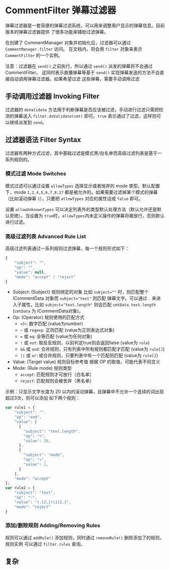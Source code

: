 # CommentFilter 弹幕过滤器

弹幕过滤器是一套简便的弹幕过滤系统，可以用来调整用户显示的弹幕信息。目前版本的弹幕过滤器提供
了很多功能来辅助过滤弹幕。

在创建了 CommentManager 对象并初始化后，过滤器可以通过 `CommentManager.filter` 访问。
在文档内，将会用 `filter` 对象来表示 `CommentFilter` 的一个实例。

注意：过滤器在 `send()` 之前执行，所以通过 `send()` 派发的弹幕将不会通过 CommentFilter。
这同时表示直播弹幕等基于 `send()` 实现弹幕发送的方法不会直接自动调用弹幕过滤器。如果希望过滤
这些弹幕，需要手动调用过滤

## 手动调用过滤器 Invoking Filter
过滤器的 `doValidate` 方法用于判断弹幕是否应该被过滤，手动进行过滤只需把检测的弹幕送入
`filter.doValidate(cmt)` 即可。`true` 表示通过了过滤，这样则可以继续派发到 `send`。

## 过滤器语法 Filter Syntax
过滤器有两种方式过滤，其中基础过滤是模式黑/白名单而高级过滤列表是基于一系列规则的。

### 模式过滤 Mode Switches
模式过滤可以通过设置 `allowTypes` 选择显示或者抛弃的 mode 类型。默认配置下，mode
`1,2,4,5,6,7,8,17` 都是被允许的。如果需要过滤掉某个模式的弹幕（比如滚动弹幕 `1`），只要把
`allowTypes` 对应的属性设成 `false` 即可。

设置 `allowUnknownTypes` 可以决定列表外的类型默认处理方法（默认允许还是默认拒绝）。当设置为
`true`时，`allowTypes`内未定义操作的弹幕将被放行，否则默认进行过滤。

### 高级过滤列表 Advanced Rule List
高级过滤列表通过一系列规则过滤弹幕，每一个规则形式如下：

````JavaScript
{
    "subject": "",
    "op": "",
    "value": null,
    "mode": "accept" | "reject"
}
````

- Subject: (Subject) 规则绑定的对象
    比如 `subject=""` 时，则匹配整个 ICommentData 对象而 `subject="text"` 则匹配
    弹幕文字。可以通过 `.` 来进入子属性，比如 `subject="text.length"` 则会匹配
    `cmtData.text.length` (`cmtData` 为 ICommentData对象)。
- Op: (Operator) 规则使用的匹配方式
    - `<`/`>`: 数字匹配 (value为number)
    - `~` 或 `regexp`: 正则匹配 (value为正则表达式对象)
    - `=` 或 `eq`: 全等匹配 (value为任何对象)
    - `!` 或 `not`: 取反反规则，以前判定true则会返回false (value为 `rule`)
    - `&&` 或 `and`: 合并规则，只有列表中所有规则都匹配才匹配 (value为 `rule[]`)
    - `||` 或 `or`: 或合并规则，只要列表中有一个匹配则匹配 (value为 `rule[]`)
- Value: (Target value) 规则目标参考值
    根据 OP 的取值，可能代表不同含义
- Mode: (Rule mode) 规则类型
    - `accept`: 匹配规则才可放行（白名单）
    - `reject`: 匹配规则会被舍弃（黑名单）

示例：只显示文字长度为 20 以内的滚动弹幕，且弹幕中不允许一个连续的词出现超过3次，则可以添加
如下两个规则：

````JavaScript
var rule1 = {
    "subject": "",
    "op": "and",
    "value": [
      {
        "subject": "text.length",
        "op": "<",
        "value": 20,
      },
      {
        "subject": "mode",
        "op": "=",
        "value": 1,
      }
    ],
    "mode": "accept"
};
var rule2 = {
    "subject": "text",
    "op": "~",
    "value": "(.{2,})\1{2,}",
    "mode": "reject"
}
````

### 添加/删除规则 Adding/Removing Rules
规则可以通过 `addRule()` 添加规则，同时通过 `removeRule()` 删除添加了的规则。规则实例
可以通过 `filter.rules` 查询。

## 复杂
